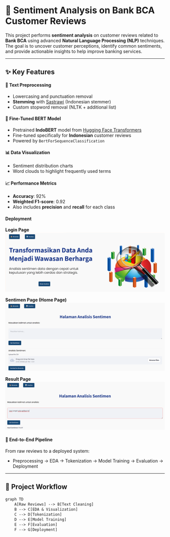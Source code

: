 # 💬 Sentiment Analysis on Bank BCA Customer Reviews

This project performs **sentiment analysis** on customer reviews related to **Bank BCA** using advanced **Natural Language Processing (NLP)** techniques. The goal is to uncover customer perceptions, identify common sentiments, and provide actionable insights to help improve banking services.

---

## ✨ Key Features

#### 📝 Text Preprocessing
- Lowercasing and punctuation removal  
- **Stemming** with [Sastrawi](https://github.com/sastrawi/sastrawi) (Indonesian stemmer)  
- Custom stopword removal (NLTK + additional list)

####  🤖 Fine-Tuned BERT Model
- Pretrained **IndoBERT** model from [Hugging Face Transformers](https://huggingface.co/)  
- Fine-tuned specifically for **Indonesian** customer reviews  
- Powered by `BertForSequenceClassification`

####  📊 Data Visualization
- Sentiment distribution charts  
- Word clouds to highlight frequently used terms

####  📈 Performance Metrics
- **Accuracy**: 92%  
- **Weighted F1-score**: 0.92  
- Also includes **precision** and **recall** for each class

####  Deployment

**Login Page**  
![Login Page](https://github.com/chellecia/BCA-Customer-Review-Analysis/blob/main/Login%20Page.png)

**Sentimen Page (Home Page)**  
![Sentimen Page](https://github.com/chellecia/BCA-Customer-Review-Analysis/blob/main/Sentiment%20Page.png)

**Result Page**  
![Result Page](https://github.com/chellecia/BCA-Customer-Review-Analysis/blob/main/Hasil%20Sentiment.png)


####  🚀 End-to-End Pipeline
From raw reviews to a deployed system:
- Preprocessing → EDA → Tokenization → Model Training → Evaluation → Deployment

---

## 📂 Project Workflow  
```mermaid
graph TD
    A[Raw Reviews] --> B[Text Cleaning]
    B --> C[EDA & Visualization]
    C --> D[Tokenization]
    D --> E[Model Training]
    E --> F[Evaluation]
    F --> G[Deployment]



 
